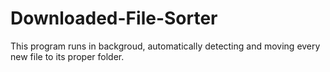 # Downloaded-File-Sorter
This program runs in backgroud, automatically detecting and moving every new file to its proper folder.
